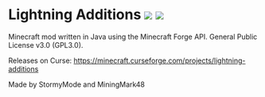 # Lightning Additions [![](http://cf.way2muchnoise.eu/full_lightning-additions.svg)](https://minecraft.curseforge.com/projects/lightning-additions) [![](http://cf.way2muchnoise.eu/versions/lightning-additions.svg)](https://minecraft.curseforge.com/projects/lightning-additions)

Minecraft mod written in Java using the Minecraft Forge API. General Public License v3.0 (GPL3.0).

Releases on Curse: https://minecraft.curseforge.com/projects/lightning-additions

Made by StormyMode and MiningMark48


